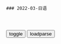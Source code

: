 ```tip
### 2022-03-日语
```

<table id="tbc" style="white-space:pre-wrap">
</table>
<button onclick="toggleb()">toggle</button>
<button onclick="loadparse()">loadparse</button>
<br>
<!-- 🌸<br>🍅-　-🍑<hr>🍀 -->
<pre>
<textarea rows="30" cols="100" style="display: none" id="tar">

“吃醋，嫉妒”等，用日语怎么说？
https://mbd.baidu.com/newspage/data/videolanding?nid=sv_5398724675539129624&sourceFrom=rec

烧饼　烤年糕

<font size="1" style="color:#DCDCDC">2022-03-30</font>

日语N3练习题：发现的契机
https://mbd.baidu.com/newspage/data/videolanding?nid=sv_13212802474982571300&sourceFrom=pc_feedlist

<font size="1" style="color:#DCDCDC">2022-03-30</font>

日语中「傷」和「怪我」有什么不同？_受伤
https://www.sohu.com/a/250590993_209715

<font size="1" style="color:#DCDCDC">2022-03-30</font>

在日语中，香り和薰り，有什么不同？,教育,在线教育,好看视频
https://haokan.baidu.com/v?vid=2143009261081613507&sfrom=baidu-feed

<font size="1" style="color:#DCDCDC">2022-03-29</font>

洋葱日语｜学习用日语帮朋友加油打气给朋友鼓励,教育,高等教育,好看视频
https://haokan.baidu.com/v?vid=1795733092469341019

顽张，应援

<font size="1" style="color:#DCDCDC">2022-03-29</font>

日语表达：“积极、乐观！”,教育,在线教育,好看视频
https://haokan.baidu.com/v?vid=13105129473880688151

前向

<font size="1" style="color:#DCDCDC">2022-03-29</font>

在日语中，“千寻”究竟代表什么意思？,教育,高等教育,好看视频
https://haokan.baidu.com/v?vid=12536806332077759394

非常长或深。

<font size="1" style="color:#DCDCDC">2022-03-29</font>

日本人说的“野次马”，究竟是什么意思？,文化,艺术,好看视频
https://haokan.baidu.com/v?vid=5410963953099139676

吃瓜群z

<font size="1" style="color:#DCDCDC">2022-03-29</font>

是个懒h，没辙-零基础日语口语,教育,高等教育,好看视频
https://haokan.baidu.com/v?vid=13377845627323223372

怠者

<font size="1" style="color:#DCDCDC">2022-03-29</font>

日语中的“花吹雪”，和樱花有什么关系？,教育,高等教育,好看视频
https://haokan.baidu.com/v?vid=7704609149560524481

<font size="1" style="color:#DCDCDC">2022-03-29</font>

“大显身手”，用日语怎么说？,教育,在线教育,好看视频
https://haokan.baidu.com/v?vid=11899352504137164793

兔登坂

<font size="1" style="color:#DCDCDC">2022-03-29</font>

日语中的“无茶苦茶”，究竟是什么意思？,教育,高等教育,好看视频
https://haokan.baidu.com/v?vid=5289388207619354993

乱七八糟，格外非常。

<font size="1" style="color:#DCDCDC">2022-03-29</font>

“远水解不了近渴”，用日语怎么说？,教育,高等教育,好看视频
https://haokan.baidu.com/v?vid=16994327052076767081

二阶目药

<font size="1" style="color:#DCDCDC">2022-03-29</font>

三句日语让人心跳加速！,教育,在线教育,好看视频
https://haokan.baidu.com/v?vid=3389331797687854997

<font size="1" style="color:#DCDCDC">2022-03-29</font>

生活用语“交给我吧”，用日语怎么说？,教育,高等教育,好看视频
https://haokan.baidu.com/v?vid=6070544594380118398

任

<font size="1" style="color:#DCDCDC">2022-03-29</font>

“求之不得”，用日语怎么说？,教育,高等教育,好看视频
https://haokan.baidu.com/v?vid=1044319879271486263

<font size="1" style="color:#DCDCDC">2022-03-29</font>

望

“功败垂成”的日语，竟然和“鱼”有关？,教育,高等教育,好看视频
https://haokan.baidu.com/v?vid=10114307620776966064

逃鱼大

<font size="1" style="color:#DCDCDC">2022-03-29</font>

“岌岌可危”，用日语怎么说？,教育,高等教育,好看视频
https://haokan.baidu.com/v?vid=8026318871804414838

虎尾踏

<font size="1" style="color:#DCDCDC">2022-03-29</font>

“好帅啊！”，用日语应该怎么说？,教育,高等教育,好看视频
https://haokan.baidu.com/v?vid=17629232361124538272

<font size="1" style="color:#DCDCDC">2022-03-29</font>

他不在意我的感受-零基础日语口语,教育,高等教育,好看视频
https://haokan.baidu.com/v?vid=10099582811128404101

彼

<font size="1" style="color:#DCDCDC">2022-03-29</font>

熟语学习：“事不过三”，用日语怎么说？,教育,在线教育,好看视频
https://haokan.baidu.com/v?vid=11952155470862448341

佛颜三度

<font size="1" style="color:#DCDCDC">2022-03-29</font>

“贪得无厌”，用日语怎么说？,教育,高等教育,好看视频
https://haokan.baidu.com/v?vid=17913267257128064600

龟年鹤羡

<font size="1" style="color:#DCDCDC">2022-03-29</font>

5种“你”的日语说法，你听到过几个？,教育,高等教育,好看视频
https://haokan.baidu.com/v?vid=7661739272099770861

<font size="1" style="color:#DCDCDC">2022-03-29</font>

日语里的“草卧”是什么意思？「每天一个生草日语」,教育,高等教育,好看视频
https://haokan.baidu.com/v?vid=17733341156654046037

<font size="1" style="color:#DCDCDC">2022-03-29</font>

“随你便”，用日语怎么说？,教育,高等教育,好看视频
https://haokan.baidu.com/v?vid=8370223973322901826&sfrom=baidu-feed

<font size="1" style="color:#DCDCDC">2022-03-29</font>

未雨绸缪·有备无患-日语惯用句,文化,广告设计,好看视频
https://haokan.baidu.com/v?vid=14477654235919538431

转先杖

<font size="1" style="color:#DCDCDC">2022-03-24</font>

失败是成功之母-零基础日语口语,教育,高等教育,好看视频
https://haokan.baidu.com/v?vid=16091984052315316435

<font size="1" style="color:#DCDCDC">2022-03-24</font>

历史是会重演的-零基础日语口语,教育,在线教育,好看视频
https://haokan.baidu.com/v?vid=14385965093770007664

<font size="1" style="color:#DCDCDC">2022-03-24</font>

小心说话哟-零基础日语口语,教育,高等教育,好看视频
https://haokan.baidu.com/v?vid=16400127963261196067

<font size="1" style="color:#DCDCDC">2022-03-24</font>

他爽约了-零基础日语口语,教育,在线教育,好看视频
https://haokan.baidu.com/v?vid=6592580636552428626&sfrom=baidu-feed

<font size="1" style="color:#DCDCDC">2022-03-15</font>

“对牛弹琴”，用日语怎么说？,教育,在线教育,好看视频
https://haokan.baidu.com/v?vid=12089849786532279619&sfrom=baidu-feed

<font size="1" style="color:#DCDCDC">2022-03-14</font>

<font size="2"><b>
日语N1练习题：大象腿、大粗腿,教育,在线教育,好看视频</b></font><br>
https://haokan.baidu.com/v?vid=12922231542685249497&sfrom=baidu-feed

练马大根

<font size="1" style="color:#DCDCDC"><b>2022/1/25 下午3:09:21</b></font><br>

</textarea>
</pre>
<!-- 🍀<br>🍑-　-🍅<hr>🌸 -->

```note
```

<link
  rel="stylesheet"
  href="https://cdn.jsdelivr.net/npm/@fancyapps/ui/dist/fancybox.css"
/>
<script src="https://cdn.jsdelivr.net/npm/@fancyapps/ui@4.0/dist/fancybox.umd.js"></script>

<script type="text/javascript">

var __urlRegex = /(\b(https?|ftp|file):\/\/[-A-Z0-9+&@#\/%?=~_|!:,.;]*[-A-Z0-9+&@#\/%=~_|])/ig;
var __imgRegex = /\.(?:jpe?g|gif|png|webp)$/i;

loadparse();

function parseURL($string){

    var exp = __urlRegex;
    return $string.replace(exp,function(match){
            __imgRegex.lastIndex=0;
            if(__imgRegex.test(match)){
                return '<a data-fancybox="gallery" href="' + match.replace("/p=700", "")
                 + '"><img src="' + match.replace("/p=700", "/p=160x200")+'" width="64"></a>';
            }
            else{
                return '<a href="' + match + '" target="_blank">' + match + '</a>';
            }
        }
    );
}

function loadparse() {
  tbc.innerHTML = parseURL(tar.value);
}

function toggleb() {
  var x = document.getElementById("tar");
  if (x.style.display === "none") {
    x.style.display = "";
  } else {
    x.style.display = "none";
  }
}

</script>
